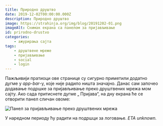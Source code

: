 ```yaml
---
title: Природно друштво
date: 2019-12-02T00:00:00.000Z
description: Природно друштво
image: https://strahinja.org/img/blog/20191202-01.png
imageAlt: Снимак екрана са панелом за пријављивање
id: prirodno-drustvo 
categories:
    - ажурирања сајта
tags:
    - друштвене мреже
    - пријављивање
    - social
    - login
---
```


Пажљивији пратиоци ове странице су сигурно приметили додатно дугме у
_app-bar_-у, које није радило ништа значајно. Данас сам започео додавање подршке
за пријављивање преко друштвених мрежа мом сајту. Ако сада притиснете дугме „<i
class="mdi mdi-account-question"></i> Пријава“, на дну екрана ће се отворити
панел сличан овоме:

![Панел за пријављивање преко друштвених мрежа](/img/blog/20191202-01.png)

У наредном периоду ћу радити на подршци за логовање. _ETA unknown._

